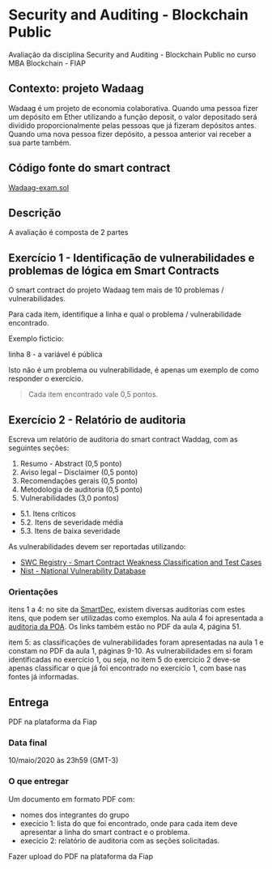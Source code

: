 # Security and Auditing - Blockchain Public
Avaliação da disciplina Security and Auditing - Blockchain Public no curso MBA Blockchain - FIAP

## Contexto: projeto Wadaag

Wadaag é um projeto de economia colaborativa. Quando uma pessoa fizer um depósito em Ether utilizando a função deposit, o valor depositado será dividido proporcionalmente pelas pessoas que já fizeram depósitos antes. Quando uma nova pessoa fizer depósito, a pessoa anterior vai receber a sua parte também.

## Código fonte do smart contract
[Wadaag-exam.sol](Wadaag-exam.sol)

## Descrição
A avaliação é composta de 2 partes

## Exercício 1 - Identificação de vulnerabilidades e problemas de lógica em Smart Contracts

O smart contract do projeto Wadaag tem mais de 10 problemas / vulnerabilidades.

Para cada item, identifique a linha e qual o problema / vulnerabilidade encontrado.

Exemplo ficticio:

linha 8 - a variável é pública

Isto não é um problema ou vulnerabilidade, é apenas um exemplo de como responder o exercício.

> Cada item encontrado vale 0,5 pontos.

## Exercício 2 - Relatório de auditoria

Escreva um relatório de auditoria do smart contract Waddag, com as seguintes seções:

1. Resumo - Abstract (0,5 ponto)
2. Aviso legal – Disclaimer (0,5 ponto)
3. Recomendações gerais (0,5 ponto)
4. Metodologia de auditoria (0,5 ponto)
5. Vulnerabilidades (3,0 pontos)
  - 5.1. Itens críticos
  - 5.2. Itens de severidade média
  - 5.3. Itens de baixa severidade 

As vulnerabilidades devem ser reportadas utilizando:
-  [SWC Registry - Smart Contract Weakness Classification and Test Cases](https://swcregistry.io/)
-  [Nist - National Vulnerability Database](https://nvd.nist.gov/vuln/search/results?form_type=Basic&results_type=overview&query=Ethereum&search_type=all)

### Orientações
itens 1 a 4: no site da [SmartDec](https://blog.smartdec.net/smart-contracts-security-audits/home), existem diversas auditorias com estes itens, que podem ser utilizadas como exemplos. Na aula 4 foi apresentada a [auditoria da POA](https://github.com/smartdec/audits/blob/master/POA%20Network%20-%20TokenBridge.pdf). Os links também estão no PDF da aula 4, página 51. 

item 5: as classificações de vulnerabilidades foram apresentadas na aula 1 e constam no PDF da aula 1, páginas 9-10.
As vulnerabilidades em si foram identificadas no exercício 1, ou seja, no item 5 do exercício 2 deve-se apenas classificar o que já foi encontrado no exercício 1, com base nas fontes já informadas.

## Entrega
PDF na plataforma da Fiap

### Data final
10/maio/2020 às 23h59 (GMT-3)

### O que entregar

Um documento em formato PDF com:

- nomes dos integrantes do grupo
- execício 1: lista do que foi encontrado, onde para cada item deve apresentar a linha do smart contract e o problema.
- execício 2: relatório de auditoria com as seções solicitadas. 

Fazer upload do PDF na plataforma da Fiap
